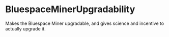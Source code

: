 # BluespaceMinerUpgradability
Makes the Bluespace Miner upgradable, and gives science and incentive to actually upgrade it.
